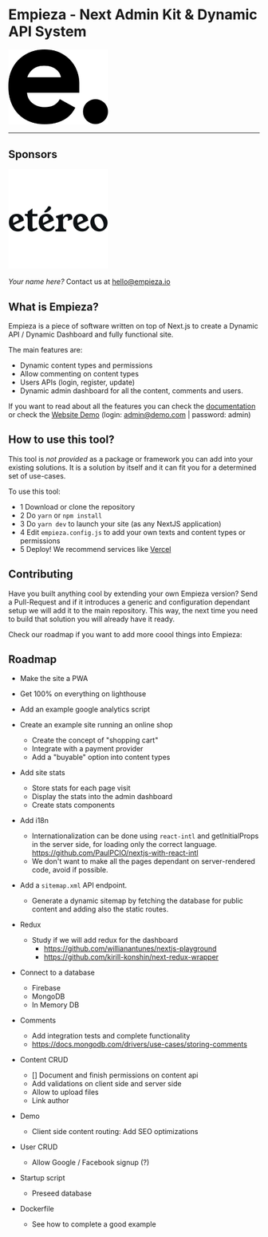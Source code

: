# Empieza - Next Admin Kit & Dynamic API System

<img src="./public/static/logos/logo.svg" width="200px" />

------

## Sponsors 

<img src="./public/static/sponsors/etereo.png" width="200px" />

*Your name here?* Contact us at hello@empieza.io 


## What is Empieza? 

Empieza is a piece of software written on top of Next.js to create a Dynamic API / Dynamic Dashboard and fully functional site. 

The main features are:
- Dynamic content types and permissions
- Allow commenting on content types
- Users APIs (login, register, update)
- Dynamic admin dashboard for all the content, comments and users.

If you want to read about all the features you can check the [documentation](./static-pages/p/documentation.md) or check the [Website Demo](https://empieza-next.now.sh/) (login: admin@demo.com | password: admin)

## How to use this tool?

This tool is *not provided* as a package or framework you can add into your existing solutions. It is a solution by itself and it can fit you for a determined set of use-cases. 

To use this tool:
- 1 Download or clone the repository
- 2 Do `yarn` or `npm install` 
- 3 Do `yarn dev` to launch your site (as any NextJS application)
- 4 Edit `empieza.config.js` to add your own texts and content types or permissions
- 5 Deploy! We recommend services like [Vercel](https://vercel.com)

## Contributing

Have you built anything cool by extending your own Empieza version? Send a Pull-Request and if it introduces a generic and configuration dependant setup we will add it to the main repository. This way, the next time you need to build that solution you will already have it ready.

Check our roadmap if you want to add more coool things into Empieza: 

## Roadmap

- Make the site a PWA

- Get 100% on everything on lighthouse

- Add an example google analytics script

- Create an example site running an online shop
  - Create the concept of "shopping cart"
  - Integrate with a payment provider
  - Add a "buyable" option into content types

- Add site stats
  - Store stats for each page visit
  - Display the stats into the admin dashboard
  - Create stats components

- Add i18n
  - Internationalization can be done using `react-intl` and getInitialProps in the server side, for loading only the correct language. https://github.com/PaulPCIO/nextjs-with-react-intl
  - We don't want to make all the pages dependant on server-rendered code, avoid if possible.

- Add a `sitemap.xml` API endpoint. 
  - Generate a dynamic sitemap by fetching the database for public content and adding also the static routes.

- Redux
  - Study if we will add redux for the dashboard 
    - https://github.com/willianantunes/nextjs-playground
    - https://github.com/kirill-konshin/next-redux-wrapper

- Connect to a database
  - Firebase
  - MongoDB
  - In Memory DB

- Comments
  - Add integration tests and complete functionality
  - https://docs.mongodb.com/drivers/use-cases/storing-comments
  
- Content CRUD
  - [] Document and finish permissions on content api
  - Add validations on client side and server side
  - Allow to upload files
  - Link author
- Demo
  - Client side content routing: Add SEO optimizations

- User CRUD
  - Allow Google / Facebook signup (?)

- Startup script
  - Preseed database 

- Dockerfile
  - See how to complete a good example